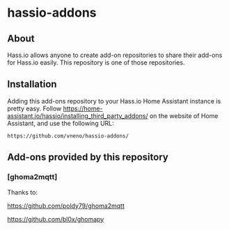 # hassio-addons

## About

Hass.io allows anyone to create add-on repositories to share their add-ons for
Hass.io easily. This repository is one of those repositories.


## Installation

Adding this add-ons repository to your Hass.io Home Assistant instance is
pretty easy. Follow https://home-assistant.io/hassio/installing_third_party_addons/ on the
website of Home Assistant, and use the following URL:

```
https://github.com/vneno/hassio-addons/
```

## Add-ons provided by this repository

### [ghoma2mqtt]

Thanks to:

https://github.com/poldy79/ghoma2mqtt

https://github.com/bl0x/ghomapy
